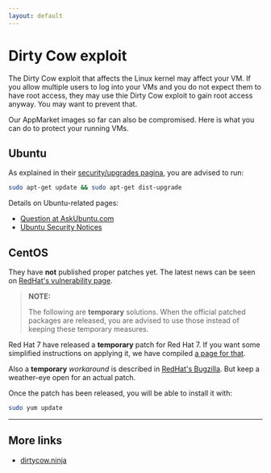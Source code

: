 ```yaml
---
layout: default
---
```


# Dirty Cow exploit

The Dirty Cow exploit that affects the Linux kernel may affect your VM. If you allow multiple users to log into your VMs and you do not expect them to have root access, they may use thie Dirty Cow exploit to gain root access anyway. You may want to prevent that.

Our AppMarket images so far can also be compromised. Here is what you can do to protect your running VMs.

## Ubuntu

As explained in their [security/upgrades pagina](https://wiki.ubuntu.com/Security/Upgrades), you are advised to run:

```bash
sudo apt-get update && sudo apt-get dist-upgrade
```

Details on Ubuntu-related pages: 
* [Question at AskUbuntu.com](http://askubuntu.com/questions/839919/what-is-dirty-cow-bug-that-allows-local-user-to-gain-administrative-access)
* [Ubuntu Security Notices](https://www.ubuntu.com/usn/)

## CentOS

They have **not** published proper patches yet. The latest news can be seen on [RedHat's vulnerability page](https://access.redhat.com/security/vulnerabilities/2706661).

> **NOTE:**
>
> The following are **temporary** solutions. When the official patched packages are released, you are advised to use those instead of keeping these temporary measures.

Red Hat 7 have released a **temporary** patch for Red Hat 7. If you want some simplified instructions on applying it, we have compiled [a page for that](dirtycow_RH7).

Also a **temporary** _workaround_ is described in [RedHat's Bugzilla](https://bugzilla.redhat.com/show_bug.cgi?id=1384344#c13). But keep a weather-eye open for an actual patch.

Once the patch has been released, you will be able to install it with:

```bash
sudo yum update
```

---

## More links

* [dirtycow.ninja](https://dirtycow.ninja/)
